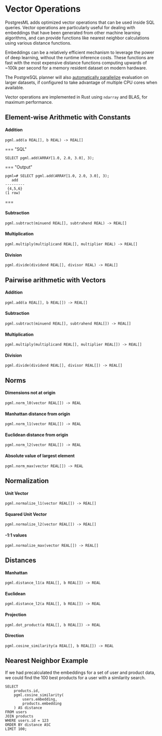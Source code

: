 # Vector Operations

PostgresML adds optimized vector operations that can be used inside SQL queries. Vector operations are particularly useful for dealing with embeddings that have been generated from other machine learning algorithms, and can provide functions like nearest neighbor calculations using various distance functions.

Embeddings can be a relatively efficient mechanism to leverage the power of deep learning, without the runtime inference costs. These functions are fast with the most expensive distance functions computing upwards of ~100k per second for a memory resident dataset on modern hardware.

The PostgreSQL planner will also [automatically parallelize](https://www.postgresql.org/docs/current/parallel-query.html) evaluation on larger datasets, if configured to take advantage of multiple CPU cores when available.

Vector operations are implemented in Rust using `ndarray` and BLAS, for maximum performance.

## Element-wise Arithmetic with Constants

<h4 class="h5 mb-3 mt-3">Addition</h4>


```postgresql
pgml.add(a REAL[], b REAL) -> REAL[]
```

=== "SQL"

```postgresql
SELECT pgml.add(ARRAY[1.0, 2.0, 3.0], 3);
```

=== "Output"

```
pgml=# SELECT pgml.add(ARRAY[1.0, 2.0, 3.0], 3);
   add
---------
 {4,5,6}
(1 row)
```

===
<!-- TODO: Remove html and use only markup after fixing toc parser -->
<h4 class="h5 mb-3 mt-3">Subtraction</h4>

```postgresql
pgml.subtract(minuend REAL[], subtrahend REAL) -> REAL[]
```

<h4 class="h5 mb-3 mt-3">Multiplication</h4>


```postgresql
pgml.multiply(multiplicand REAL[], multiplier REAL) -> REAL[]
```

<h4 class="h5 mb-3 mt-3">Division</h4>

```postgresql
pgml.divide(dividend REAL[], divisor REAL) -> REAL[]
```

## Pairwise arithmetic with Vectors

<h4 class="h5 mb-3 mt-3">Addition</h4>

```postgresql
pgml.add(a REAL[], b REAL[]) -> REAL[]
```

<h4 class="h5 mb-3 mt-3">Subtraction</h4>

```postgresql
pgml.subtract(minuend REAL[], subtrahend REAL[]) -> REAL[]
```

<h4 class="h5 mb-3 mt-3">Multiplication</h4>

```postgresql
pgml.multiply(multiplicand REAL[], multiplier REAL[]) -> REAL[]
```

<h4 class="h5 mb-3 mt-3">Division</h4>

```postgresql
pgml.divide(dividend REAL[], divisor REAL[]) -> REAL[]
```

## Norms

<h4 class="h5 mb-3 mt-3">Dimensions not at origin</h4>

```postgresql
pgml.norm_l0(vector REAL[]) -> REAL
```

<h4 class="h5 mb-3 mt-3">Manhattan distance from origin</h4>

```postgresql
pgml.norm_l1(vector REAL[]) -> REAL
```

<h4 class="h5 mb-3 mt-3">Euclidean distance from origin</h4>

```postgresql
pgml.norm_l2(vector REAL[]) -> REAL
```

<h4 class="h5 mb-3 mt-3">Absolute value of largest element</h4>

```postgresql
pgml.norm_max(vector REAL[]) -> REAL
```

## Normalization

<h4 class="h5 mb-3 mt-3">Unit Vector</h4>

```postgresql
pgml.normalize_l1(vector REAL[]) -> REAL[]
```

<h4 class="h5 mb-3 mt-3">Squared Unit Vector</h4>

```postgresql
pgml.normalize_l2(vector REAL[]) -> REAL[]
```

<h4 class="h5 mb-3 mt-3">-1:1 values</h4>

```postgresql
pgml.normalize_max(vector REAL[]) -> REAL[]
```

## Distances

<h4 class="h5 mb-3 mt-3">Manhattan</h4>

```postgresql
pgml.distance_l1(a REAL[], b REAL[]) -> REAL
```

<h4 class="h5 mb-3 mt-3">Euclidean</h4>

```postgresql
pgml.distance_l2(a REAL[], b REAL[]) -> REAL
```

<h4 class="h5 mb-3 mt-3">Projection</h4>

```postgresql
pgml.dot_product(a REAL[], b REAL[]) -> REAL
```

<h4 class="h5 mb-3 mt-3">Direction</h4>

```postgresql
pgml.cosine_similarity(a REAL[], b REAL[]) -> REAL
```

## Nearest Neighbor Example

If we had precalculated the embeddings for a set of user and product data, we could find the 100 best products for a user with a similarity search.

```postgresql
SELECT
    products.id,
    pgml.cosine_similarity(
        users.embedding,
        products.embedding
    ) AS distance
FROM users
JOIN products
WHERE users.id = 123
ORDER BY distance ASC
LIMIT 100;
```
